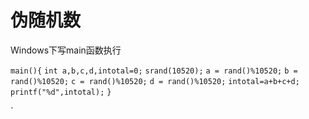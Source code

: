 # 伪随机数
Windows下写main函数执行


`main(){`
`int a,b,c,d,intotal=0;`
`srand(10520);`
`a = rand()%10520;`
`b = rand()%10520;`
`c = rand()%10520;`
`d = rand()%10520;`
`intotal=a+b+c+d;`
`printf("%d",intotal);`
`}`

`
